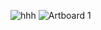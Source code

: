 ![hhh](https://github.com/user-attachments/assets/50ef5f7a-c47c-4aeb-9dd8-9175e2129ba0)
![Artboard 1](https://github.com/RecontresMusic/recmus/assets/110759159/a42ed637-e904-4885-a3df-c4ddb0183f79)
